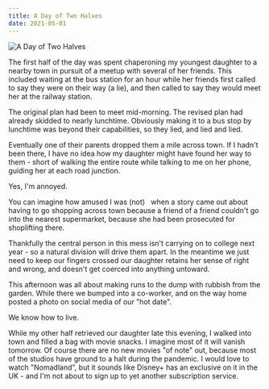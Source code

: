 ```yaml
---
title: A Day of Two Halves
date: 2021-05-01
---
```


![A Day of Two Halves](https://source.unsplash.com/X6cChncECA8/1600x900)


The first half of the day was spent chaperoning my youngest daughter to a nearby town in pursuit of a meetup with several of her friends. This included waiting at the bus station for an hour while her friends first called to say they were on their way (a lie), and then called to say they would meet her at the railway station.


The original plan had been to meet mid-morning. The revised plan had already skidded to nearly lunchtime. Obviously making it to a bus stop by lunchtime was beyond their capabilities, so they lied, and lied and lied.


Eventually one of their parents dropped them a mile across town. If I hadn't been there, I have no idea how my daughter might have found her way to them - short of walking the entire route while talking to me on her phone, guiding her at each road junction.


Yes, I'm annoyed.


You can imagine how amused I was (not)   when a story came out about having to go shopping across town because a friend of a friend couldn't go into the nearest supermarket, because she had been prosecuted for shoplifting there.


Thankfully the central person in this mess isn't carrying on to college next year - so a natural division will drive them apart. In the meantime we just need to keep our fingers crossed our daughter retains her sense of right and wrong, and doesn't get coerced into anything untoward.


This afternoon was all about making runs to the dump with rubbish from the garden. While there we bumped into a co-worker, and on the way home posted a photo on social media of our "hot date".


We know how to live.


While my other half retrieved our daughter late this evening, I walked into town and filled a bag with movie snacks. I imagine most of it will vanish tomorrow. Of course there are no new movies "of note" out, because most of the studios have ground to a halt during the pandemic. I would love to watch "Nomadland", but it sounds like Disney+ has an exclusive on it in the UK - and I'm not about to sign up to yet another subscription service.

